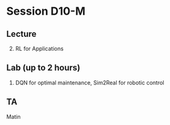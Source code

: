 # Session D10-M

## Lecture
2. RL for Applications

## Lab (up to 2 hours)
1. DQN for optimal maintenance, Sim2Real for robotic control

## TA
Matin
